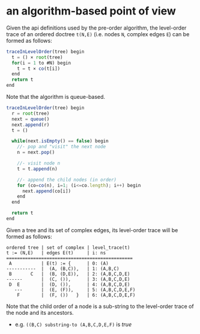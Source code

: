 
<!-- ======================================================================= -->
# an algorithm-based point of view

Given the api definitions used by the pre-order algorithm, the level-order
trace of an ordered doctree `t(N,E)` (i.e. nodes `N`, complex edges `E`)
can be formed as follows:

```js
traceInLevelOrder(tree) begin
  t = () × root(tree)
  for(i = 1 to #N) begin
    t = t × co(t[i])
  end
  return t
end
```

Note that the algorithm is queue-based.

```js
traceInLevelOrder(tree) begin
  r = root(tree)
  next = queue()
  next.append(r)
  t = ()

  while(next.isEmpty() == false) begin
    //- pop and "visit" the next node
    n = next.pop()

    //- visit node n
    t = t.append(n)

    //- append the child nodes (in order)
    for (co=co(n), i=1; (i<=co.length); i++) begin
      next.append(co[i])
    end
  end

  return t
end
```

Given a tree and its set of complex edges,
its level-order trace will be formed as follows:

```
ordered tree | set of complex | level_trace(t)
t := (N,E)   | edges E(t)     | i: ns
===============================================
 A           | E(t) := {      | 0: (A)
-----------  |  (A, (B,C)),   | 1: (A,B,C)
 B       C   |  (B, (D,E)),   | 2: (A,B,C,D,E)
------       |  (C, ()),      | 3: (A,B,C,D,E)
 D  E        |  (D, ()),      | 4: (A,B,C,D,E)
   ---       |  (E, (F)),     | 5: (A,B,C,D,E,F)
    F        |  (F, ())   }   | 6: (A,B,C,D,E,F)
```

Note that the child order of a node is a sub-string
to the level-order trace of the node and its ancestors.

* e.g. `((B,C) substring-to (A,B,C,D,E,F)` is *true*

